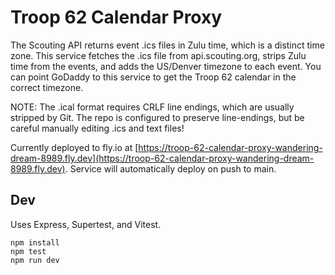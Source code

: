 # Troop 62 Calendar Proxy

The Scouting API returns event .ics files in Zulu time, which is a distinct time
zone. This service fetches the .ics file from api.scouting.org, strips Zulu time
from the events, and adds the US/Denver timezone to each event. You can point
GoDaddy to this service to get the Troop 62 calendar in the correct timezone.

NOTE: The .ical format requires CRLF line endings, which are usually stripped by
Git. The repo is configured to preserve line-endings, but be careful manually
editing .ics and text files!

Currently deployed to fly.io at
[https://troop-62-calendar-proxy-wandering-dream-8989.fly.dev](https://troop-62-calendar-proxy-wandering-dream-8989.fly.dev).
Service will automatically deploy on push to main.

## Dev

Uses Express, Supertest, and Vitest.

```
npm install
npm test
npm run dev
```
